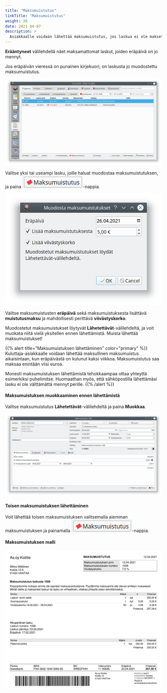 ```yaml
---
title: "Maksumuistutus"
linkTitle: "Maksumuistutus"
weight: 30
date: 2021-04-07
description: >
  Asiakkaalle voidaan lähettää maksumuistutus, jos laskua ei ole maksettu ajoissa
---
```


**Erääntyneet** välilehdellä näet maksamattomat laskut, joiden eräpäivä on jo mennyt.

Jos eräpäivän vieressä on punainen kirjekuori, on laskusta jo muodostettu maksumuistutus.

![Erääntyneiden lista](/img/fi/laskutus/maksumuistutus/eraantyneet.png)

Valitse yksi tai useampi lasku, joille haluat muodostaa maksumuistutuksen, ja paina ![**Maksumuistutus**](/img/fi/laskutus/maksumuistutus/muistutusnappi.png)-nappia.

![Maksumuistutuksen muodostaminen](/img/fi/laskutus/maksumuistutus/muodosta.png)

Valitse maksumuistusten **eräpäivä** sekä maksumuistuksesta lisättävä **muistutusmaksu** ja mahdollisesti perittävä **viivästyskorko**.

Muodostetut maksumuistukset löytyvät **Lähetettävät**-välilehdeltä, ja voit muokata niitä vielä yksitellen ennen lähettämistä. Muista lähettää maksumuistukset!

{{% alert title="Maksumuistuksen lähettäminen" color="primary" %}}
Kuluttaja-asiakkaalle voidaan lähettää maksullinen maksumuistus aikaisintaan, kun eräpäivästä on kulunut kaksi viikkoa. Maksumuistutus saa maksaa enintään viisi euroa.

Monesti maksumuistuksen lähettämistä tehokkaampaa ottaa yhteyttä esimerkiksi puhelimitse. Huomaathan myös, että sähköpostilla lähettämäsi lasku ei ole välttämättä mennyt perille.
{{% /alert %}}

#### Maksumuistuksen muokkaaminen ennen lähettämistä

Valitse maksumuistutus **Lähetettävät**-välilehdeltä ja paina **Muokkaa**.

![Maksumuistutuksen muokkaaminen](/img/fi/laskutus/maksumuistutus/muokkaaminen.png)

#### Toisen maksumuistuksen lähettäminen

Voit lähettää toisen maksumuistuksen valitsemalla aiemman maksumuistuksen ja painamalla ![**Maksumuistutus**](/img/fi/laskutus/maksumuistutus/muistutusnappi.png)-nappia.

#### Maksumuistuksen malli

![Esimerkkimaksumuistutus](/img/fi/laskutus/maksumuistutus/malli.png)

